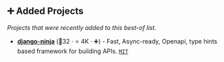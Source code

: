 ## ➕ Added Projects

_Projects that were recently added to this best-of list._

- <b><a href="https://github.com/vitalik/django-ninja">django-ninja</a></b> (🥇32 ·  ⭐ 4K · ➕) - Fast, Async-ready, Openapi, type hints based framework for building APIs. <code><a href="http://bit.ly/34MBwT8">MIT</a></code>

